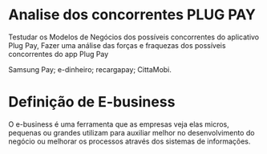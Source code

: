 # Analise dos concorrentes PLUG PAY
Testudar os Modelos de Negócios dos possíveis concorrentes do aplicativo Plug Pay, 
Fazer uma análise das forças e fraquezas dos possíveis concorrentes do app Plug Pay

Samsung Pay;
e-dinheiro;
recargapay;
CittaMobi.


# Definição de E-business

O e-business é uma ferramenta que as empresas veja elas micros, pequenas ou grandes utilizam para auxiliar melhor no desenvolvimento do negócio ou melhorar os processos através dos sistemas de informações.
